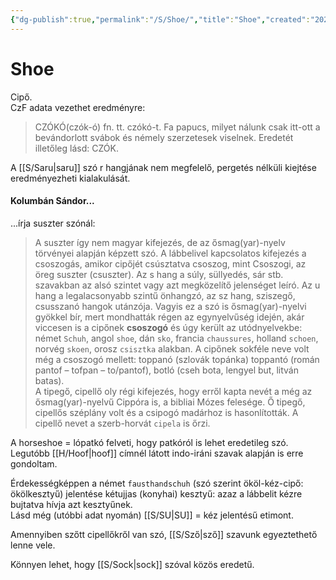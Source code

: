 ```yaml
---
{"dg-publish":true,"permalink":"/S/Shoe/","title":"Shoe","created":"2023-10-16T03:56","updated":"2024-02-02T03:44"}
---
```



# Shoe

Cipő.   
CzF adata vezethet eredményre:  
> CZÓKÓ(czók-ó) fn. tt. czókó-t. Fa papucs, milyet nálunk csak itt-ott a bevándorlott svábok és némely szerzetesek viselnek. Eredetét illetőleg lásd: CZÓK.  

A [[S/Saru\|saru]] szó r hangjának nem megfelelő, pergetés nélküli kiejtése eredményezheti kialakulását.  

#### Kolumbán Sándor...

...írja suszter szónál:  
> A suszter így nem magyar kifejezés, de az ősmag(yar)-nyelv törvényei alapján képzett szó. A lábbelivel kapcsolatos kifejezés a csoszogás, amikor cipőjét csúsztatva csoszog, mint Csoszogi, az öreg suszter (csuszter). Az s hang a súly, süllyedés, sár stb. szavakban az alsó szintet vagy azt megközelítő jelenséget leíró. Az u hang a legalacsonyabb szintű önhangzó, az sz hang, sziszegő, csusszanó hangok utánzója. Vagyis ez a szó is ősmag(yar)-nyelvi gyökkel bír, mert mondhatták régen az egynyelvűség idején, akár viccesen is a cipőnek **csoszogó** és úgy került az utódnyelvekbe: német `Schuh`, angol `shoe`, dán `sko`, francia `chaussures`, holland `schoen`, norvég `skoen`, orosz `csisztka` alakban. A cipőnek sokféle neve volt még a csoszogó mellett: toppanó (szlovák topánka) toppantó (román pantof – tofpan – to/pantof), botló (cseh bota, lengyel but, litván batas).  
> A tipegő, cipellő oly régi kifejezés, hogy erről kapta nevét a még az ősmag(yar)-nyelvű Cippóra is, a bibliai Mózes felesége. Ő tipegő, cipellős széplány volt és a csipogó madárhoz is hasonlították. A cipellő nevet a szerb-horvát `cipela` is őrzi.  

A horseshoe = lópatkó felveti, hogy patkóról is lehet eredetileg szó.  
Legutóbb [[H/Hoof\|hoof]] címnél látott indo-iráni szavak alapján is erre gondoltam.  

Érdekességképpen a német `fausthandschuh` (szó szerint ököl-kéz-cipő: ökölkesztyű) jelentése kétujjas (konyhai) kesztyű: azaz a lábbelit kézre bujtatva hívja azt kesztyűnek.  
Lásd még (utóbbi adat nyomán) [[S/SU\|SU]] = kéz jelentésű etimont.  

Amennyiben szőtt cipellőkről van szó, [[S/Sző\|sző]] szavunk egyeztethető lenne vele.  

Könnyen lehet, hogy [[S/Sock\|sock]] szóval közös eredetű.  